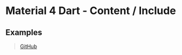 # Material 4 Dart - Content / Include

## Examples
> [GitHub](https://github.com/MikeMitterer/m4d_content)


 
